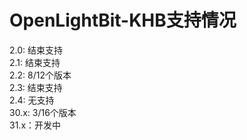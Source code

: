 # OpenLightBit-KHB支持情况

2.0: 结束支持<br>
2.1: 结束支持<br>
2.2: 8/12个版本<br>
2.3: 结束支持<br>
2.4: 无支持<br>
30.x: 3/16个版本<br>
31.x：开发中

